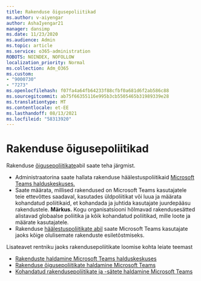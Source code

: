 ```yaml
---
title: Rakenduse õigusepoliitikad
ms.author: v-aiyengar
author: AshaIyengar21
manager: dansimp
ms.date: 11/23/2020
ms.audience: Admin
ms.topic: article
ms.service: o365-administration
ROBOTS: NOINDEX, NOFOLLOW
localization_priority: Normal
ms.collection: Adm_O365
ms.custom:
- "9000730"
- "7273"
ms.openlocfilehash: f07fa4a64fb64233f88cfbf0a681d6f2ab586c88
ms.sourcegitcommit: ab75f66355116e995b3cb5505465b31989339e28
ms.translationtype: MT
ms.contentlocale: et-EE
ms.lasthandoff: 08/13/2021
ms.locfileid: "58313920"
---
```

# <a name="app-permission-policies"></a>Rakenduse õigusepoliitikad

Rakenduse [õigusepoliitikate](https://docs.microsoft.com/microsoftteams/teams-app-permission-policies)abil saate teha järgmist.
- Administraatorina saate hallata rakenduse häälestuspoliitikaid [Microsoft Teams halduskeskuses.](https://admin.teams.microsoft.com/policies/app-permission)
- Saate määrata, millised rakendused on Microsoft Teams kasutajatele teie [](https://docs.microsoft.com/microsoftteams/teams-app-permission-policies#create-a-custom-app-permission-policy) ettevõttes saadaval, kasutades üldpoliitikat või luua ja määrata kohandatud poliitikaid, et kohandada ja juhtida kasutajate juurdepääsu rakendustele. 
**Märkus.** Kogu organisatsiooni hõlmavad rakendusesätted alistavad globaalse poliitika ja kõik kohandatud poliitikad, mille loote ja määrate kasutajatele.
- Rakenduse [häälestuspoliitikate abil](https://docs.microsoft.com/microsoftteams/teams-app-setup-policies) saate Microsoft Teams kasutajate jaoks kõige olulisemate rakenduste esiletõstmiseks. 


Lisateavet rentniku jaoks rakendusepoliitikate loomise kohta leiate teemast
- [Rakenduste haldamine Microsoft Teams halduskeskuses](https://docs.microsoft.com/MicrosoftTeams/manage-apps)
- [Rakenduse õigusepoliitikate haldamine Microsoft Teams](https://docs.microsoft.com/microsoftteams/teams-app-permission-policies)
- [Kohandatud rakendusepoliitikate ja -sätete haldamine Microsoft Teams](https://docs.microsoft.com/MicrosoftTeams/teams-custom-app-policies-and-settings)
